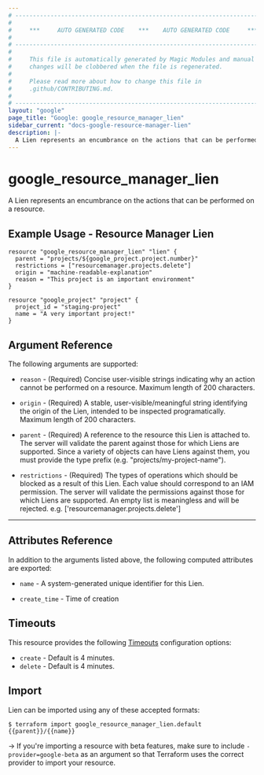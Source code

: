 ```yaml
---
# ----------------------------------------------------------------------------
#
#     ***     AUTO GENERATED CODE    ***    AUTO GENERATED CODE     ***
#
# ----------------------------------------------------------------------------
#
#     This file is automatically generated by Magic Modules and manual
#     changes will be clobbered when the file is regenerated.
#
#     Please read more about how to change this file in
#     .github/CONTRIBUTING.md.
#
# ----------------------------------------------------------------------------
layout: "google"
page_title: "Google: google_resource_manager_lien"
sidebar_current: "docs-google-resource-manager-lien"
description: |-
  A Lien represents an encumbrance on the actions that can be performed on a resource.
---
```


# google\_resource\_manager\_lien

A Lien represents an encumbrance on the actions that can be performed on a resource.



## Example Usage - Resource Manager Lien


```hcl
resource "google_resource_manager_lien" "lien" {
  parent = "projects/${google_project.project.number}"
  restrictions = ["resourcemanager.projects.delete"]
  origin = "machine-readable-explanation"
  reason = "This project is an important environment"
}

resource "google_project" "project" {
  project_id = "staging-project"
  name = "A very important project!"
}
```

## Argument Reference

The following arguments are supported:


* `reason` -
  (Required)
  Concise user-visible strings indicating why an action cannot be performed
  on a resource. Maximum length of 200 characters.

* `origin` -
  (Required)
  A stable, user-visible/meaningful string identifying the origin
  of the Lien, intended to be inspected programatically. Maximum length of
  200 characters.

* `parent` -
  (Required)
  A reference to the resource this Lien is attached to.
  The server will validate the parent against those for which Liens are supported.
  Since a variety of objects can have Liens against them, you must provide the type
  prefix (e.g. "projects/my-project-name").

* `restrictions` -
  (Required)
  The types of operations which should be blocked as a result of this Lien.
  Each value should correspond to an IAM permission. The server will validate
  the permissions against those for which Liens are supported.  An empty
  list is meaningless and will be rejected.
  e.g. ['resourcemanager.projects.delete']


- - -



## Attributes Reference

In addition to the arguments listed above, the following computed attributes are exported:


* `name` -
  A system-generated unique identifier for this Lien.

* `create_time` -
  Time of creation


## Timeouts

This resource provides the following
[Timeouts](/docs/configuration/resources.html#timeouts) configuration options:

- `create` - Default is 4 minutes.
- `delete` - Default is 4 minutes.

## Import

Lien can be imported using any of these accepted formats:

```
$ terraform import google_resource_manager_lien.default {{parent}}/{{name}}
```

-> If you're importing a resource with beta features, make sure to include `-provider=google-beta`
as an argument so that Terraform uses the correct provider to import your resource.
